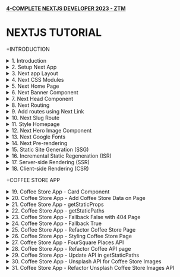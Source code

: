 #### [4-COMPLETE NEXTJS DEVELOPER 2023 - ZTM](/courses/react/4.md)

# NEXTJS TUTORIAL

+INTRODUCTION

<details>
  <summary>1. Introduction </summary>

# Introduction

![image](https://github.com/omeatai/My-Tutorials/assets/32337103/d43dc0a4-431c-4e13-84c7-398544b6327d)
![image](https://github.com/omeatai/My-Tutorials/assets/32337103/9b63b39e-2f56-4aa8-b66f-122d5523c16b)
![image](https://github.com/omeatai/My-Tutorials/assets/32337103/f3a13054-0683-443a-a6ac-c7708f32a536)
![image](https://github.com/omeatai/My-Tutorials/assets/32337103/d3436004-d547-47f5-a5bd-7742a9f30cf4)
![image](https://github.com/omeatai/My-Tutorials/assets/32337103/cbed16b2-2d5f-4b0d-9930-ce13acb7b307)
![image](https://github.com/omeatai/My-Tutorials/assets/32337103/97bb191c-f27a-476b-9bec-8c377b7c839c)
![image](https://github.com/omeatai/My-Tutorials/assets/32337103/691548e8-62ec-41d1-9db4-881dd89b15e0)
![image](https://github.com/omeatai/My-Tutorials/assets/32337103/4611240a-1722-4ab7-93ea-4ab16a12a123)
![image](https://github.com/omeatai/My-Tutorials/assets/32337103/bfce4eb1-16ed-4ad0-a3ba-a271649fb55d)
![image](https://github.com/omeatai/My-Tutorials/assets/32337103/a9679896-0c93-45c6-81d5-e96977afbd22)
![image](https://github.com/omeatai/My-Tutorials/assets/32337103/79dae223-6bbc-4406-b573-be87b40a61bb)
![image](https://github.com/omeatai/My-Tutorials/assets/32337103/b630878c-ffb8-49c6-b881-a1031ae7e21e)
![image](https://github.com/omeatai/My-Tutorials/assets/32337103/e379ab3a-82ca-48f7-8774-98e9f500efcd)
![image](https://github.com/omeatai/My-Tutorials/assets/32337103/1e51fcb5-19e8-420b-8f15-879afb9c8a2a)

# #END</details>

<details>
  <summary>2. Setup Next App </summary>

# Setup Next App

# Create Next App for version 12

```jsb
npx create-next-app@12 <app-name> && cd <app-name> && npm i next@12

npx create-next-app@12 coffee-app && cd coffee-app && npm i next@12
```

# Create Next App for version 13

```jsb
npx create-next-app@latest
yarn create next-app
```

```jsb
What is your project named? coffee-app
Would you like to use TypeScript? No / Yes
Would you like to use ESLint? No / Yes
Would you like to use Tailwind CSS? No / Yes
Would you like to use `src/` directory? No / Yes
Would you like to use App Router? (recommended) No / Yes
Would you like to customize the default import alias (@/*)? No / Yes
What import alias would you like configured? @/*
```

# Upgrading from 12 to 13

```jsb
npm i next@latest react@latest react-dom@latest eslint-config-next@latest
yarn add next@latest react@latest react-dom@latest eslint-config-next@latest
pnpm up next react react-dom eslint-config-next --latest
bun add next@latest react@latest react-dom@latest eslint-config-next@latest
```

# Upgrading to version 12

```jsb
npm install react@latest react-dom@latest
yarn add react@latest react-dom@latest
pnpm update react@latest react-dom@latest
bun add react@latest react-dom@latest

npm install next@12
yarn add next@12
pnpm update next@12
bun add next@12
```

<img width="1298" alt="image" src="https://github.com/omeatai/My-Tutorials/assets/32337103/031bba8c-668b-4064-aaa6-64747fb0356b">


# #END</details>

<details>
  <summary>3. Next app Layout </summary>

# Next app Layout

### [https://github.com/omeatai/x-next-webapp/commit/205dbdd16227c77de5ebab591b2726789c2dcc5b](https://github.com/omeatai/x-next-webapp/commit/205dbdd16227c77de5ebab591b2726789c2dcc5b)

<img width="1014" alt="image" src="https://github.com/omeatai/My-Tutorials/assets/32337103/54ba405b-b53f-4f3a-b42b-5db412e3ca40">
<img width="1014" alt="image" src="https://github.com/omeatai/My-Tutorials/assets/32337103/943a90a2-d3fd-4aad-8721-75d3ce2ddef3">
<img width="1014" alt="image" src="https://github.com/omeatai/My-Tutorials/assets/32337103/9c4fe955-0d54-40b6-9694-455e751f8bb0">
<img width="1298" alt="image" src="https://github.com/omeatai/My-Tutorials/assets/32337103/385d9680-e444-43c4-9da0-d850462ab04e">
<img width="1298" alt="image" src="https://github.com/omeatai/My-Tutorials/assets/32337103/c5bdc508-7bca-4e13-8ad8-fab532b442d4">

# #END</details>

<details>
  <summary>4. Next CSS Modules </summary>

# Next CSS Modules

### [https://github.com/omeatai/x-next-webapp/commit/a477033ea99acebfd8aea802a44bd4b64ba5342a](https://github.com/omeatai/x-next-webapp/commit/a477033ea99acebfd8aea802a44bd4b64ba5342a)

<img width="1014" alt="image" src="https://github.com/omeatai/My-Tutorials/assets/32337103/871600a1-a932-496d-89cb-d32b0a558673">
<img width="1014" alt="image" src="https://github.com/omeatai/My-Tutorials/assets/32337103/d63f0806-7fc6-4302-8cec-4c719cf750be">
<img width="1298" alt="image" src="https://github.com/omeatai/My-Tutorials/assets/32337103/9ac6ea72-355e-4d32-90a7-a208d9ca68a8">

# #END</details>

<details>
  <summary>5. Next Home Page </summary>

# Next Home Page

### [https://github.com/omeatai/x-next-webapp/commit/626c8abd5688b078f128d4baf58d76ef0e81063e](https://github.com/omeatai/x-next-webapp/commit/626c8abd5688b078f128d4baf58d76ef0e81063e)

<img width="1300" alt="image" src="https://github.com/omeatai/My-Tutorials/assets/32337103/6a6e1835-8894-423f-826d-4d0a6651e466">
<img width="1014" alt="image" src="https://github.com/omeatai/My-Tutorials/assets/32337103/c410bfec-928d-4dcf-8d86-ed9db6f8ae4e">
<img width="1014" alt="image" src="https://github.com/omeatai/My-Tutorials/assets/32337103/fe239b76-d0fb-4c6b-8a42-eaa46fb14eb4">
<img width="1014" alt="image" src="https://github.com/omeatai/My-Tutorials/assets/32337103/0f98e617-10c1-466b-aead-9da01eda498e">
<img width="1300" alt="image" src="https://github.com/omeatai/My-Tutorials/assets/32337103/3f4923be-2173-4815-97a2-4a68fb4008db">

# #END</details>

<details>
  <summary>6. Next Banner Component </summary>

# Next Banner Component

### [https://github.com/omeatai/x-next-webapp/commit/00bccabd834fd8dbbce7a4d030a99f02ab267fa2](https://github.com/omeatai/x-next-webapp/commit/00bccabd834fd8dbbce7a4d030a99f02ab267fa2)

<img width="1014" alt="image" src="https://github.com/omeatai/My-Tutorials/assets/32337103/df5c2c5d-f2ef-4f8d-ad9a-227e3244d290">
<img width="1014" alt="image" src="https://github.com/omeatai/My-Tutorials/assets/32337103/fa29f14d-96b1-4cd5-b306-27f39dd1c3d3">
<img width="1014" alt="image" src="https://github.com/omeatai/My-Tutorials/assets/32337103/13985fbd-ba3a-476d-9858-bdc71b530175">
<img width="1014" alt="image" src="https://github.com/omeatai/My-Tutorials/assets/32337103/25c48848-355b-4a90-bf7c-0599a0b4bb4b">
<img width="1299" alt="image" src="https://github.com/omeatai/My-Tutorials/assets/32337103/38bc4f76-0050-40c4-9fef-7466e0d22a17">
<img width="1299" alt="image" src="https://github.com/omeatai/My-Tutorials/assets/32337103/0ce5c47e-31b2-447d-be78-965c4d92e17a">
<img width="1299" alt="image" src="https://github.com/omeatai/My-Tutorials/assets/32337103/a737d0ad-6c24-43ea-9046-f8c2532f195f">

# #END</details>

<details>
  <summary>7. Next Head Component </summary>

# Next Head Component

### [https://github.com/omeatai/x-next-webapp/commit/e760427e22606f731e4c8ddfb6b4d84708149cbc](https://github.com/omeatai/x-next-webapp/commit/e760427e22606f731e4c8ddfb6b4d84708149cbc)

<img width="1014" alt="image" src="https://github.com/omeatai/My-Tutorials/assets/32337103/2598b577-2616-410f-b588-9fb6018007d9">
<img width="1299" alt="image" src="https://github.com/omeatai/My-Tutorials/assets/32337103/0c38d1d8-8f71-4678-880f-cbf12d85c594">

# #END</details>

<details>
  <summary>8. Next Routing </summary>

# Next Routing 

### [https://github.com/omeatai/x-next-webapp/commit/936bef46df6e4365b30b689f41fa7e4e86c9d56e](https://github.com/omeatai/x-next-webapp/commit/936bef46df6e4365b30b689f41fa7e4e86c9d56e)

![image](https://github.com/omeatai/My-Tutorials/assets/32337103/9f1dcbfe-8f50-4e79-bb8e-37c918841fd3)
![image](https://github.com/omeatai/My-Tutorials/assets/32337103/8d31c391-ecee-4c26-98be-43ea235caf99)
<img width="1014" alt="image" src="https://github.com/omeatai/My-Tutorials/assets/32337103/3a9e23ff-3171-4160-8cb7-73278dc04022">
<img width="1014" alt="image" src="https://github.com/omeatai/My-Tutorials/assets/32337103/e59a9f08-ae01-473f-bf7d-9e3cea55014e">
<img width="1014" alt="image" src="https://github.com/omeatai/My-Tutorials/assets/32337103/c8f4f039-b0ee-47c9-ae4b-9c99af36f01b">
<img width="1014" alt="image" src="https://github.com/omeatai/My-Tutorials/assets/32337103/5f557732-6c67-4ffa-8a2b-f5c9cf60eb5d">
<img width="1295" alt="image" src="https://github.com/omeatai/My-Tutorials/assets/32337103/a3948248-1d27-4e65-87b4-7b5aa20ca42d">
<img width="1295" alt="image" src="https://github.com/omeatai/My-Tutorials/assets/32337103/ca62d637-ba35-4df2-8110-7f798bb4fd7c">
<img width="1295" alt="image" src="https://github.com/omeatai/My-Tutorials/assets/32337103/3aee1c32-4761-4005-ad76-c5d5b4c58453">

# #END</details>

<details>
  <summary>9. Add routes using Next Link </summary>

# Add routes using Next Link

### [https://github.com/omeatai/x-next-webapp/commit/cd4814ea22b697d859cd515cd5a9e16b4b320fc2](https://github.com/omeatai/x-next-webapp/commit/cd4814ea22b697d859cd515cd5a9e16b4b320fc2)

![image](https://github.com/omeatai/My-Tutorials/assets/32337103/91b9a2b3-ffe0-4674-8577-c6114ab2bbeb)
<img width="1015" alt="image" src="https://github.com/omeatai/My-Tutorials/assets/32337103/13c82c86-7c08-4497-b6b2-91997191f11b">
<img width="1015" alt="image" src="https://github.com/omeatai/My-Tutorials/assets/32337103/487f3dc8-5920-4b57-af3f-8da29b80399a">
<img width="1295" alt="image" src="https://github.com/omeatai/My-Tutorials/assets/32337103/d481eda6-56ba-4bcf-91b5-4f65aff37431">
<img width="1295" alt="image" src="https://github.com/omeatai/My-Tutorials/assets/32337103/14dc776d-4c16-4c91-80e7-7be3c6df7027">

# #END</details>

<details>
  <summary>10. Next Slug Route  </summary>

# Next Slug Route

### [https://github.com/omeatai/x-next-webapp/commit/96fb2cc0a7066d3969969eb530f52ecf70b952bd](https://github.com/omeatai/x-next-webapp/commit/96fb2cc0a7066d3969969eb530f52ecf70b952bd)

# Install Lodash

```jsb
npm i --save lodash
```

<img width="1295" alt="image" src="https://github.com/omeatai/My-Tutorials/assets/32337103/d574cb83-9a89-42dc-b0c9-4b3dedf72fc0">
<img width="1295" alt="image" src="https://github.com/omeatai/My-Tutorials/assets/32337103/a1320dd2-bffe-4277-acb4-ef68a019991e">
<img width="1295" alt="image" src="https://github.com/omeatai/My-Tutorials/assets/32337103/2a0abf07-e5e7-4b57-9367-20814892ad95">
<img width="1015" alt="image" src="https://github.com/omeatai/My-Tutorials/assets/32337103/3dc6b2dd-8c5c-44dc-bc11-f0f25c5930d9">
<img width="1015" alt="image" src="https://github.com/omeatai/My-Tutorials/assets/32337103/2a01b56a-4a8a-450c-a6ac-4b9cc40b43a6">
<img width="1295" alt="image" src="https://github.com/omeatai/My-Tutorials/assets/32337103/3251bd47-bc94-4258-8b6f-30be0ffbe6a2">
<img width="1295" alt="image" src="https://github.com/omeatai/My-Tutorials/assets/32337103/4b705269-0418-42e3-9f76-66bc39e03d05">

# #END</details>

<details>
  <summary>11. Style Homepage </summary>

# Style Homepage

### [https://github.com/omeatai/x-next-webapp/commit/368037faab54690d2022b86aa559cbafbbb9a754](https://github.com/omeatai/x-next-webapp/commit/368037faab54690d2022b86aa559cbafbbb9a754)

<img width="1013" alt="image" src="https://github.com/omeatai/My-Tutorials/assets/32337103/b8c2345a-54f8-4390-b9b5-3e351bc5c8e2">
<img width="1013" alt="image" src="https://github.com/omeatai/My-Tutorials/assets/32337103/f2ab47b3-266b-4121-bd09-de3d8f8048a4">
<img width="1013" alt="image" src="https://github.com/omeatai/My-Tutorials/assets/32337103/5ab858bf-78b7-4c1e-b228-858347a28e60">
<img width="1013" alt="image" src="https://github.com/omeatai/My-Tutorials/assets/32337103/d98f1bcb-487b-424b-a032-d424fcfa4e50">
<img width="1013" alt="image" src="https://github.com/omeatai/My-Tutorials/assets/32337103/32d44288-0c7c-4da7-ac1d-e1fddd5039ed">
<img width="1285" alt="image" src="https://github.com/omeatai/My-Tutorials/assets/32337103/2b9e1983-6fe0-48f7-ab24-5cdc027bec72">

# #END</details>

<details>
  <summary>12. Next Hero Image Component  </summary>

# Next Hero Image Component

### [https://github.com/omeatai/x-next-webapp/commit/cab6c3af3ce7996a2d79c5584d8870e93d7865b8](https://github.com/omeatai/x-next-webapp/commit/cab6c3af3ce7996a2d79c5584d8870e93d7865b8)

<img width="1275" alt="image" src="https://github.com/omeatai/My-Tutorials/assets/32337103/4af4cee0-5e73-43cc-aab3-08e5111d3530">
<img width="1275" alt="image" src="https://github.com/omeatai/My-Tutorials/assets/32337103/793233b3-47c6-4d1b-9e49-04021e1420bf">
<img width="1275" alt="image" src="https://github.com/omeatai/My-Tutorials/assets/32337103/7514ec08-ad22-4aca-b8d4-4f80830ce4c6">
<img width="1275" alt="image" src="https://github.com/omeatai/My-Tutorials/assets/32337103/abf76ec3-ae45-4a4f-8420-bea4116b3e53">
<img width="1017" alt="image" src="https://github.com/omeatai/My-Tutorials/assets/32337103/38ee4dc6-dde3-4c26-9e28-d5f4546f5125">
<img width="1017" alt="image" src="https://github.com/omeatai/My-Tutorials/assets/32337103/fefb4ce9-f4ca-461d-8449-8c46d05dd39b">
<img width="1287" alt="image" src="https://github.com/omeatai/My-Tutorials/assets/32337103/af69bbb7-d653-4b4a-9861-2fab5fefe95f">

# #END</details>

<details>
  <summary>13. Next Google Fonts  </summary>

# Next Google Fonts

### [https://github.com/omeatai/x-next-webapp/commit/6287e37850702f7631e09cbb28c6366be88c6b8d](https://github.com/omeatai/x-next-webapp/commit/6287e37850702f7631e09cbb28c6366be88c6b8d)

# Custom Document Sample

```js
import { Html, Head, Main, NextScript } from 'next/document'
 
export default function Document() {
  return (
    <Html lang="en">
      <Head>
        <link
          rel="preload"
          href="/fonts/IBMPlexSans-Bold.ttf"
          as="font"
          crossOrigin="anonymous"
        ></link>
        <link
          rel="preload"
          href="/fonts/IBMPlexSans-Regular.ttf"
          as="font"
          crossOrigin="anonymous"
        ></link>
        <link
          rel="preload"
          href="/fonts/IBMPlexSans-SemiBold.ttf"
          as="font"
          crossOrigin="anonymous"
        ></link>
      </Head>
      <body>
        <Main />
        <NextScript />
      </body>
    </Html>
  )
}
```

```js
import Document, { Head, Html, Main, NextScript } from "next/document";

class MyDocument extends Document {
  render() {
    return (
      <Html lang="en">
        <Head>
        <link
          rel="preload"
          href="/fonts/IBMPlexSans-Bold.ttf"
          as="font"
          crossOrigin="anonymous"
        ></link>
        <link
          rel="preload"
          href="/fonts/IBMPlexSans-Regular.ttf"
          as="font"
          crossOrigin="anonymous"
        ></link>
        <link
          rel="preload"
          href="/fonts/IBMPlexSans-SemiBold.ttf"
          as="font"
          crossOrigin="anonymous"
        ></link>
      </Head>
        <body>
          <Main></Main>
          <NextScript />
        </body>
      </Html>
    );
  }
}

export default MyDocument;
```

<img width="1287" alt="image" src="https://github.com/omeatai/My-Tutorials/assets/32337103/040d266a-fa7d-40f2-9a84-47148a0cbfb4">
<img width="1287" alt="image" src="https://github.com/omeatai/My-Tutorials/assets/32337103/c24838b8-37b5-4532-9f08-386f53409ee2">
<img width="1044" alt="image" src="https://github.com/omeatai/My-Tutorials/assets/32337103/5171dfeb-6b5e-42f6-bd63-c1419f9110a8">
<img width="1291" alt="image" src="https://github.com/omeatai/My-Tutorials/assets/32337103/a8401544-bb0d-44d8-b260-15e0bb3dcd66">
<img width="1291" alt="image" src="https://github.com/omeatai/My-Tutorials/assets/32337103/4829113a-07bd-4e4f-aee8-d50504de54d7">
<img width="1015" alt="image" src="https://github.com/omeatai/My-Tutorials/assets/32337103/12041b4b-e79d-4114-a17b-763f7a7791d1">
<img width="1015" alt="image" src="https://github.com/omeatai/My-Tutorials/assets/32337103/d43dcb8f-e299-4543-b7a6-bbb8968e97ff">
<img width="1015" alt="image" src="https://github.com/omeatai/My-Tutorials/assets/32337103/1d4c9cb0-7ffe-45dc-a78c-901b429fb6cd">
<img width="1291" alt="image" src="https://github.com/omeatai/My-Tutorials/assets/32337103/857d5e9a-c1dd-4cfc-ba3c-b6078f86e8ed">
<img width="1291" alt="image" src="https://github.com/omeatai/My-Tutorials/assets/32337103/9e82152c-e7f6-4973-bf1d-84b9058db810">
<img width="1291" alt="image" src="https://github.com/omeatai/My-Tutorials/assets/32337103/d8347a61-8804-4682-b3d5-f616cfb9c0c9">

# #END</details>

<details>
  <summary>14. Next Pre-rendering  </summary>

# Next Pre-rendering

![image](https://github.com/omeatai/My-Tutorials/assets/32337103/e196f6ee-676d-4eb5-b81b-d50d40ffd817)
![image](https://github.com/omeatai/My-Tutorials/assets/32337103/a5742603-5635-4f8a-b4c8-48b46cc7625b)
![image](https://github.com/omeatai/My-Tutorials/assets/32337103/14e2de3f-c881-493d-90c5-51cfab4f5337)
![image](https://github.com/omeatai/My-Tutorials/assets/32337103/33756400-b6ce-457d-baa2-a50ed0475660)
![image](https://github.com/omeatai/My-Tutorials/assets/32337103/30ebd3a9-eee8-4617-8656-c50c6ba771ef)
![image](https://github.com/omeatai/My-Tutorials/assets/32337103/2f847285-e937-4065-b218-c1f3e3e76189)
![image](https://github.com/omeatai/My-Tutorials/assets/32337103/8b9858c5-7ebc-417c-a9dd-76c40bf0ed87)
![image](https://github.com/omeatai/My-Tutorials/assets/32337103/fd5f4b68-c7f8-4994-9690-5e7aa0d5bc11)
![image](https://github.com/omeatai/My-Tutorials/assets/32337103/f081e628-6347-46fb-9ba7-a03015b11cfe)
![image](https://github.com/omeatai/My-Tutorials/assets/32337103/d27d2501-9c0b-4ad6-8dba-c541ab4018c7)

# #END</details>

<details>
  <summary>15. Static Site Generation (SSG) </summary>

# Static Site Generation (SSG)

![image](https://github.com/omeatai/My-Tutorials/assets/32337103/10373d28-9355-4d41-94ea-5417f46b8780)
![image](https://github.com/omeatai/My-Tutorials/assets/32337103/cbf625df-8abc-4dab-904a-454a0d40a23c)
![image](https://github.com/omeatai/My-Tutorials/assets/32337103/7be38c5e-2c6f-4dd4-a79a-8b4a64cf0746)

# #END</details>

<details>
  <summary>16. Incremental Static Regeneration (ISR) </summary>

# Incremental Static Regeneration (ISR)

![image](https://github.com/omeatai/My-Tutorials/assets/32337103/fb966874-5596-41de-9eee-7c50fa94d61e)
![image](https://github.com/omeatai/My-Tutorials/assets/32337103/6c245e3d-291c-4dbb-95b6-110716260c19)

# #END</details>

<details>
  <summary>17. Server-side Rendering (SSR) </summary>

# Server-side Rendering (SSR)

![image](https://github.com/omeatai/My-Tutorials/assets/32337103/c0b86b70-1094-4c05-8c9b-04ef458b4a9d)
![image](https://github.com/omeatai/My-Tutorials/assets/32337103/0bd0ad7b-2f0c-44d6-9d24-da79b2957276)

# #END</details>

<details>
  <summary>18. Client-side Rendering (CSR) </summary>

# Client-side Rendering (CSR)

![image](https://github.com/omeatai/My-Tutorials/assets/32337103/255a5133-ca6a-4e3e-9160-19f77c931ed8)
![image](https://github.com/omeatai/My-Tutorials/assets/32337103/34fc5a4d-52c9-4497-95db-4a85c5e0bf26)
![image](https://github.com/omeatai/My-Tutorials/assets/32337103/c4b3b458-4ee3-4eef-9472-a8b5a8301035)
![image](https://github.com/omeatai/My-Tutorials/assets/32337103/507bbe96-12b8-455c-aa1e-624f94ccb708)

# #END</details>

+COFFEE STORE APP

<details>
  <summary>19. Coffee Store App - Card Component </summary>

# Coffee Store App - Card Component

### [https://github.com/omeatai/x-next-webapp/commit/5b64337f07ad26641fed3707c1bf2b2f258eca43](https://github.com/omeatai/x-next-webapp/commit/5b64337f07ad26641fed3707c1bf2b2f258eca43)

# Install Classnames

```jsbs
npm i classnames
```

![image](https://github.com/omeatai/My-Tutorials/assets/32337103/c7fb9b80-3bd0-4e5b-a841-02d5e06e4ad2)
![image](https://github.com/omeatai/My-Tutorials/assets/32337103/9f5b9990-ce84-4e7e-ae5b-f1c0b6c71eb6)
<img width="1344" alt="image" src="https://github.com/omeatai/My-Tutorials/assets/32337103/11954654-60c7-444b-aa3d-16f9d8b5b6f5">
<img width="1294" alt="image" src="https://github.com/omeatai/My-Tutorials/assets/32337103/89a8458d-a31c-49df-859c-49b47574a58d">
<img width="982" alt="image" src="https://github.com/omeatai/My-Tutorials/assets/32337103/1eae7b8e-86e0-4300-ae26-de86941b3350">
<img width="982" alt="image" src="https://github.com/omeatai/My-Tutorials/assets/32337103/57da21f6-15cb-4b6b-b5d9-de46da9864b5">
<img width="982" alt="image" src="https://github.com/omeatai/My-Tutorials/assets/32337103/4f2a25c3-7a6f-4d5a-86a3-ed911f132fd5">
<img width="982" alt="image" src="https://github.com/omeatai/My-Tutorials/assets/32337103/8ac707ae-cee9-4b2c-ada3-4fcf05fe3544">
<img width="982" alt="image" src="https://github.com/omeatai/My-Tutorials/assets/32337103/0b5e91a2-91cc-40db-a184-c71bdbdd9dff">
<img width="982" alt="image" src="https://github.com/omeatai/My-Tutorials/assets/32337103/09fac62a-f044-40b5-b791-a1087a8851fd">
<img width="982" alt="image" src="https://github.com/omeatai/My-Tutorials/assets/32337103/aa5fa158-4abf-4d55-a95c-16c851964851">
<img width="982" alt="image" src="https://github.com/omeatai/My-Tutorials/assets/32337103/4ec18265-806f-4ce0-9f95-2f3900f85362">
<img width="1241" alt="image" src="https://github.com/omeatai/My-Tutorials/assets/32337103/83c922ad-1387-43c5-b14a-84d036dfd380">

# #END</details>

<details>
  <summary>20. Coffee Store App - Add Coffee Store Data on Page </summary>

# Coffee Store App - Add Coffee Store Data on Page

### [https://github.com/omeatai/x-next-webapp/commit/b483a7a50910ea80501423031f3f5237efc1d340](https://github.com/omeatai/x-next-webapp/commit/b483a7a50910ea80501423031f3f5237efc1d340)

<img width="1314" alt="image" src="https://github.com/omeatai/My-Tutorials/assets/32337103/c7a76381-3fac-44cb-b36a-524185004704">
<img width="1314" alt="image" src="https://github.com/omeatai/My-Tutorials/assets/32337103/f26db51e-2caa-4404-865d-a4a0e75f7f55">
<img width="1314" alt="image" src="https://github.com/omeatai/My-Tutorials/assets/32337103/bc93a808-9599-41a6-af11-ee082d5650cb">
<img width="1030" alt="image" src="https://github.com/omeatai/My-Tutorials/assets/32337103/20253b4b-0550-498f-a8b0-a0a8b60bfb15">
<img width="1030" alt="image" src="https://github.com/omeatai/My-Tutorials/assets/32337103/80f434ff-4cae-4450-b1e3-bcdc6cc1c8e6">
<img width="1030" alt="image" src="https://github.com/omeatai/My-Tutorials/assets/32337103/9b29cc1f-795f-4549-b4a8-3f76dd7c3d1f">
<img width="1030" alt="image" src="https://github.com/omeatai/My-Tutorials/assets/32337103/d07eef32-58ed-42bd-87ec-8361c234d6dd">
<img width="1313" alt="image" src="https://github.com/omeatai/My-Tutorials/assets/32337103/ad08b8f0-bbc0-4ae8-bcba-ba0ce496b135">

# #END</details>

<details>
  <summary>21. Coffee Store App - getStaticProps </summary>

# Coffee Store App - getStaticProps

### [https://github.com/omeatai/x-next-webapp/commit/cb4387db3785c0e227c9323e584ce6f3acefe42b](https://github.com/omeatai/x-next-webapp/commit/cb4387db3785c0e227c9323e584ce6f3acefe42b)

# getstaticprops

```js
export async function getStaticProps() {
  const res = await fetch('https://api.github.com/repos/vercel/next.js')
  const repo = await res.json()
  return { props: { repo } }
}
 
export default function Page({ repo }) {
  return repo.stargazers_count
}
```

```ts
import type { InferGetStaticPropsType, GetStaticProps } from 'next'
 
type Repo = {
  name: string
  stargazers_count: number
}
 
export const getStaticProps = (async (context) => {
  const res = await fetch('https://api.github.com/repos/vercel/next.js')
  const repo = await res.json()
  return { props: { repo } }
}) satisfies GetStaticProps<{
  repo: Repo
}>
 
export default function Page({
  repo,
}: InferGetStaticPropsType<typeof getStaticProps>) {
  return repo.stargazers_count
}
```

![image](https://github.com/omeatai/My-Tutorials/assets/32337103/471ed385-b4bd-40ae-9371-54d857f1deba)
![image](https://github.com/omeatai/My-Tutorials/assets/32337103/c46608f3-28ef-4c93-8423-98acdfa1844d)
<img width="1029" alt="image" src="https://github.com/omeatai/My-Tutorials/assets/32337103/1e0ab3f7-0dda-41ee-ad56-cc06c5619219">
<img width="1029" alt="image" src="https://github.com/omeatai/My-Tutorials/assets/32337103/e104de9c-7556-4445-8939-f74f2ad82541">
<img width="1278" alt="image" src="https://github.com/omeatai/My-Tutorials/assets/32337103/1d86752c-9d52-45f2-ad45-612f5283e186">
<img width="1278" alt="image" src="https://github.com/omeatai/My-Tutorials/assets/32337103/07f1f5f7-0195-4cfa-adbe-d5069186d639">

# #END</details>

<details>
  <summary>22. Coffee Store App - getStaticPaths </summary>

# Coffee Store App - getStaticPaths

### [https://github.com/omeatai/x-next-webapp/commit/ea4f1c64e2d2300457d7a770ade4eb8e73dd32a1](https://github.com/omeatai/x-next-webapp/commit/ea4f1c64e2d2300457d7a770ade4eb8e73dd32a1)

# getStaticPaths

```js
export async function getStaticPaths() {
  return {
    paths: [
      {
        params: {
          name: 'next.js',
        },
      }, // See the "paths" section below
    ],
    fallback: true, // false or "blocking"
  }
}
 
export async function getStaticProps() {
  const res = await fetch('https://api.github.com/repos/vercel/next.js')
  const repo = await res.json()
  return { props: { repo } }
}
 
export default function Page({ repo }) {
  return repo.stargazers_count
}
```

```js
import type {
  InferGetStaticPropsType,
  GetStaticProps,
  GetStaticPaths,
} from 'next'
 
type Repo = {
  name: string
  stargazers_count: number
}
 
export const getStaticPaths = (async () => {
  return {
    paths: [
      {
        params: {
          name: 'next.js',
        },
      }, // See the "paths" section below
    ],
    fallback: true, // false or "blocking"
  }
}) satisfies GetStaticPaths
 
export const getStaticProps = (async (context) => {
  const res = await fetch('https://api.github.com/repos/vercel/next.js')
  const repo = await res.json()
  return { props: { repo } }
}) satisfies GetStaticProps<{
  repo: Repo
}>
 
export default function Page({
  repo,
}: InferGetStaticPropsType<typeof getStaticProps>) {
  return repo.stargazers_count
}
```

![image](https://github.com/omeatai/My-Tutorials/assets/32337103/b25688dd-412f-40be-82d7-4fdb2f50eab4)
![image](https://github.com/omeatai/My-Tutorials/assets/32337103/da6dad74-d55c-4156-8077-8b4674be23bb)
<img width="1029" alt="image" src="https://github.com/omeatai/My-Tutorials/assets/32337103/ceb9d77c-a3c8-46e2-bf47-6ec07dae1957">
<img width="1029" alt="image" src="https://github.com/omeatai/My-Tutorials/assets/32337103/c66afbea-2f64-42c0-acbc-427a7702aa3f">
<img width="1029" alt="image" src="https://github.com/omeatai/My-Tutorials/assets/32337103/420ee76b-d14b-4503-8950-58e694e4e1a8">
<img width="1281" alt="image" src="https://github.com/omeatai/My-Tutorials/assets/32337103/1b17d9b8-ad6e-4273-8733-f0bf8c9e4c07">
<img width="1281" alt="image" src="https://github.com/omeatai/My-Tutorials/assets/32337103/72328a34-2d97-435c-86b6-68a06eb1929f">
<img width="1281" alt="image" src="https://github.com/omeatai/My-Tutorials/assets/32337103/8626a134-238b-453d-9592-21643ccd7b6e">

# #END</details>

<details>
  <summary>23. Coffee Store App - Fallback False with 404 Page </summary>

# Coffee Store App - Fallback False with 404 Page

### [https://github.com/omeatai/x-next-webapp/commit/07838218c139b2c3608d5bd713548bfc1056c4b0](https://github.com/omeatai/x-next-webapp/commit/07838218c139b2c3608d5bd713548bfc1056c4b0)

![image](https://github.com/omeatai/My-Tutorials/assets/32337103/a82e88cb-6cf3-492f-8a0a-1e03a4d8cda3)

<img width="1281" alt="image" src="https://github.com/omeatai/My-Tutorials/assets/32337103/e960451e-bad1-439e-92b6-5d2f2c4e5d1b">
<img width="1281" alt="image" src="https://github.com/omeatai/My-Tutorials/assets/32337103/c2d6ce6c-efc3-48ca-bc86-98f77e880338">

# #END</details>

<details>
  <summary>24. Coffee Store App - Fallback True </summary>

# Coffee Store App - Fallback True 

### [https://github.com/omeatai/x-next-webapp/commit/16340b7e8f177b33fb91ca34eb796f71f6f30764](https://github.com/omeatai/x-next-webapp/commit/16340b7e8f177b33fb91ca34eb796f71f6f30764)

![image](https://github.com/omeatai/My-Tutorials/assets/32337103/69e30f75-9d10-4c04-83c8-a12fffbdac25)
![image](https://github.com/omeatai/My-Tutorials/assets/32337103/704a9711-8856-4a02-86d3-c7a481084938)
![image](https://github.com/omeatai/My-Tutorials/assets/32337103/367d84f3-479e-448f-859e-8e2c0e4df4a2)
<img width="1029" alt="image" src="https://github.com/omeatai/My-Tutorials/assets/32337103/d9848786-1655-4083-a0e5-6cd5921b43e8">
<img width="1029" alt="image" src="https://github.com/omeatai/My-Tutorials/assets/32337103/5116b0da-0719-4136-bbc1-45a289db8edd">
<img width="1256" alt="image" src="https://github.com/omeatai/My-Tutorials/assets/32337103/fcbdb10f-9a96-4b9d-884c-5eddbcb10fd5">

# #END</details>

<details>
  <summary>25. Coffee Store App - Refactor Coffee Store Page </summary>

# Coffee Store App - Refactor Coffee Store Page

### [https://github.com/omeatai/x-next-webapp/commit/1b2e4e2260112e0ace01b3b5c26352c57c5ad6dc](https://github.com/omeatai/x-next-webapp/commit/1b2e4e2260112e0ace01b3b5c26352c57c5ad6dc)

<img width="1070" alt="image" src="https://github.com/omeatai/My-Tutorials/assets/32337103/5fd27814-ab90-413f-9033-770c22a41c82">
<img width="1070" alt="image" src="https://github.com/omeatai/My-Tutorials/assets/32337103/968b4722-d0c2-4c3f-9b26-a6c25af7be78">
<img width="1070" alt="image" src="https://github.com/omeatai/My-Tutorials/assets/32337103/31b87e9e-83ba-42cd-aae3-6132759327f9">
<img width="1070" alt="image" src="https://github.com/omeatai/My-Tutorials/assets/32337103/3d5f6209-c2b9-4161-9619-00cb9608b358">
<img width="1257" alt="image" src="https://github.com/omeatai/My-Tutorials/assets/32337103/d6495b68-cb06-4bc0-84d4-1d2d6377dc67">

# #END</details>

<details>
  <summary>26. Coffee Store App - Styling Coffee Store Page </summary>

# Coffee Store App - Styling Coffee Store Page

### [https://github.com/omeatai/x-next-webapp/commit/339db0b6697fa2378dfd21a5528c6be159bdd13f](https://github.com/omeatai/x-next-webapp/commit/339db0b6697fa2378dfd21a5528c6be159bdd13f)

<img width="1371" alt="image" src="https://github.com/omeatai/My-Tutorials/assets/32337103/4338fbbe-601f-4d4b-8146-6e7fbe8c87fc">
<img width="1070" alt="image" src="https://github.com/omeatai/My-Tutorials/assets/32337103/5bb0576c-1db2-4748-becd-c9ae8a303109">
<img width="1070" alt="image" src="https://github.com/omeatai/My-Tutorials/assets/32337103/a9ccf1ec-d9dc-4c93-9e40-c6e3c6bb351a">
<img width="1070" alt="image" src="https://github.com/omeatai/My-Tutorials/assets/32337103/880dc80f-ccf6-4757-bb96-056014edba64">
<img width="1373" alt="image" src="https://github.com/omeatai/My-Tutorials/assets/32337103/3c9f956a-5ee2-45e3-86e7-16c2a148bdde">

# #END</details>

<details>
  <summary>27. Coffee Store App - FourSquare Places API  </summary>

# Coffee Store App - FourSquare Places API

### [https://github.com/omeatai/x-next-webapp/commit/358e2964b5ba0463997620513a0d58cc845caa8c](https://github.com/omeatai/x-next-webapp/commit/358e2964b5ba0463997620513a0d58cc845caa8c)
### [https://github.com/omeatai/x-next-webapp/commit/be8b04a42982d8ae34498b41ef86a21da9ebddcf](https://github.com/omeatai/x-next-webapp/commit/be8b04a42982d8ae34498b41ef86a21da9ebddcf)

# Using Axios

```jsbs
npm install axios --save
```

```js
import axios from 'axios';

const options = {
  method: 'GET',
  url: 'https://api.foursquare.com/v3/places/search',
  params: {query: 'coffee', ll: '51.04%2C-114.07', limit: '6'},
  headers: {
    accept: 'application/json',
    Authorization: ''
  }
};

axios
  .request(options)
  .then(function (response) {
    console.log(response.data);
  })
  .catch(function (error) {
    console.error(error);
  });
```

# Using Fetch

```js
const options = {
    method: "GET",
    headers: {
      Accept: "application/json",
      Authorization: "",
    },
  };

  fetch("https://api.foursquare.com/v3/places/search", options)
    .then((response) => response.json())
    .then((response) => console.log(response))
    .catch((err) => console.error(err));
```

<img width="1325" alt="image" src="https://github.com/omeatai/My-Tutorials/assets/32337103/203f0920-e45b-4578-a1ba-74afa1e66ecf">
<img width="1373" alt="image" src="https://github.com/omeatai/My-Tutorials/assets/32337103/b6f8af39-7ab5-4627-9ed1-6be9d59129c4">
<img width="1325" alt="image" src="https://github.com/omeatai/My-Tutorials/assets/32337103/c6733f30-7d97-47c0-8f26-0b7e7ca17285">
<img width="1325" alt="image" src="https://github.com/omeatai/My-Tutorials/assets/32337103/f0ea4521-991b-4dc2-9255-83a3b4236b0f">
<img width="1325" alt="image" src="https://github.com/omeatai/My-Tutorials/assets/32337103/bb063acc-8f6d-4ab8-922e-986e3f0c23a7">
<img width="1325" alt="image" src="https://github.com/omeatai/My-Tutorials/assets/32337103/dffdb8e1-3963-40fb-a308-d1e7e4a9550a">
<img width="1325" alt="image" src="https://github.com/omeatai/My-Tutorials/assets/32337103/982440ad-3e65-43df-b18d-1dc1712ee3c7">
<img width="1214" alt="image" src="https://github.com/omeatai/My-Tutorials/assets/32337103/59878d4b-c78f-4ae7-9fd8-19a61c7d4c00">
<img width="906" alt="image" src="https://github.com/omeatai/My-Tutorials/assets/32337103/42afd9c1-02bf-448a-9414-ebf9ba81aa3a">
<img width="1214" alt="image" src="https://github.com/omeatai/My-Tutorials/assets/32337103/38ad9da5-b78f-44ac-9b35-1f0ab1ebbe45">
<img width="1070" alt="image" src="https://github.com/omeatai/My-Tutorials/assets/32337103/0247af39-3bad-4c58-b655-f1253c348722">
<img width="1050" alt="image" src="https://github.com/omeatai/My-Tutorials/assets/32337103/26548adf-824f-4a0a-9aae-5305f0a6e096">

![image](https://github.com/omeatai/My-Tutorials/assets/32337103/9df2d3b7-eec2-43a0-b10c-96022273969f)
![image](https://github.com/omeatai/My-Tutorials/assets/32337103/b998676c-49a8-4f38-8267-004f6872b902)

# #END</details>

<details>
  <summary>28. Coffee Store App - Refactor Coffee API page  </summary>

# Coffee Store App - Refactor Coffee API page

### [https://github.com/omeatai/x-next-webapp/commit/18c7788dae932d98e3e0072bb7dd6e21a6812215](https://github.com/omeatai/x-next-webapp/commit/18c7788dae932d98e3e0072bb7dd6e21a6812215)

<img width="1071" alt="image" src="https://github.com/omeatai/My-Tutorials/assets/32337103/061ff42f-b6d7-48be-86f6-002c8caf195e">
<img width="1071" alt="image" src="https://github.com/omeatai/My-Tutorials/assets/32337103/5d07f36a-267d-45bf-a854-2d23b4842058">

![image](https://github.com/omeatai/My-Tutorials/assets/32337103/5d66b590-55be-44ab-96f9-a165036b9c49)
![image](https://github.com/omeatai/My-Tutorials/assets/32337103/0ce0e7e2-53d7-48d8-b82f-abb876adc958)

# #END</details>

<details>
  <summary>29. Coffee Store App - Update API in getStaticPaths  </summary>

# Coffee Store App - Update API in getStaticPaths

### [https://github.com/omeatai/x-next-webapp/commit/1823015748840807784945c2f04bf06ef6fc84f9](https://github.com/omeatai/x-next-webapp/commit/1823015748840807784945c2f04bf06ef6fc84f9)

<img width="1071" alt="image" src="https://github.com/omeatai/My-Tutorials/assets/32337103/03237d17-72c3-4e5a-a9f7-4cf578062f0d">

![image](https://github.com/omeatai/My-Tutorials/assets/32337103/79c9e268-f532-4ad1-9dd9-3e5fd2d11ac8)
![image](https://github.com/omeatai/My-Tutorials/assets/32337103/b48a75a9-7db3-4510-aa6d-97e28195807d)

# #END</details>

<details>
  <summary>30. Coffee Store App - Unsplash API for Coffee Store Images  </summary>

# Coffee Store App - Unsplash API for Coffee Store Images

### [https://github.com/omeatai/x-next-webapp/commit/7f7a58b474f9babfcec162666ccf6056960bd1ae](https://github.com/omeatai/x-next-webapp/commit/7f7a58b474f9babfcec162666ccf6056960bd1ae)

# Install Unsplash-Js

```jsbs
npm i --save unsplash-js
yarn add unsplash-js
```

<img width="1201" alt="image" src="https://github.com/omeatai/My-Tutorials/assets/32337103/0a4468e8-c242-4d71-8384-15146d4248a8">
<img width="1201" alt="image" src="https://github.com/omeatai/My-Tutorials/assets/32337103/096f7591-674c-4fe1-aac6-3dc85ffb7e9d">
<img width="1201" alt="image" src="https://github.com/omeatai/My-Tutorials/assets/32337103/8e6ea03e-194b-4c32-8dee-ece40c9206cd">
<img width="1201" alt="image" src="https://github.com/omeatai/My-Tutorials/assets/32337103/286b6d81-d754-464d-a469-39d949d10f43">
<img width="1201" alt="image" src="https://github.com/omeatai/My-Tutorials/assets/32337103/bf1b0a85-085b-40d3-9af9-8924af6873ad">
<img width="1201" alt="image" src="https://github.com/omeatai/My-Tutorials/assets/32337103/612d2f4d-15c5-4f95-a977-badce19acaef">
<img width="1201" alt="image" src="https://github.com/omeatai/My-Tutorials/assets/32337103/66d308df-ba80-4d29-8f71-043d37a5ad58">
<img width="1201" alt="image" src="https://github.com/omeatai/My-Tutorials/assets/32337103/c4e99f10-d3aa-49e9-8008-1cce96dd6b2e">
<img width="1201" alt="image" src="https://github.com/omeatai/My-Tutorials/assets/32337103/4262d2ae-6ed4-452d-8452-58d9a18c04f4">
<img width="1201" alt="image" src="https://github.com/omeatai/My-Tutorials/assets/32337103/59d7811d-9c83-4701-9f6d-9947f4bddbbd">
<img width="1201" alt="image" src="https://github.com/omeatai/My-Tutorials/assets/32337103/6f190c41-da34-48cc-b311-a666fa14adf7">
<img width="1201" alt="image" src="https://github.com/omeatai/My-Tutorials/assets/32337103/a8c8d830-7571-4c26-94b9-166e7495d020">
<img width="1201" alt="image" src="https://github.com/omeatai/My-Tutorials/assets/32337103/eb772116-1a59-430c-b0e8-f8406861edeb">
<img width="1201" alt="image" src="https://github.com/omeatai/My-Tutorials/assets/32337103/601c9665-ad82-40bd-82de-1a0c26081de1">
<img width="1201" alt="image" src="https://github.com/omeatai/My-Tutorials/assets/32337103/8beff24b-64e4-40c5-bf1f-30c17d0d39f1">
<img width="1201" alt="image" src="https://github.com/omeatai/My-Tutorials/assets/32337103/cfe933a1-56ce-4143-b4ad-45dc61f39b75">
<img width="1201" alt="image" src="https://github.com/omeatai/My-Tutorials/assets/32337103/863c5674-f0cb-4058-a64a-32fe77fc98dc">

<img width="1070" alt="image" src="https://github.com/omeatai/My-Tutorials/assets/32337103/75c79258-3c63-4a39-a379-1b501cbd0175">
<img width="1070" alt="image" src="https://github.com/omeatai/My-Tutorials/assets/32337103/2e23c8f7-7c46-4d93-85a0-13f4c3f4ebf4">
<img width="1070" alt="image" src="https://github.com/omeatai/My-Tutorials/assets/32337103/2942e954-c96a-4685-85cd-d331f30d42ee">
<img width="1070" alt="image" src="https://github.com/omeatai/My-Tutorials/assets/32337103/d553d260-60f8-4a52-8096-3cb49d8e3598">

<img width="1070" alt="image" src="https://github.com/omeatai/My-Tutorials/assets/32337103/c44978ea-8abd-4223-97b5-51fa497ca5e2">
<img width="1070" alt="image" src="https://github.com/omeatai/My-Tutorials/assets/32337103/8b33f9c4-b813-488b-a00a-97b462ba865a">
<img width="1070" alt="image" src="https://github.com/omeatai/My-Tutorials/assets/32337103/9cd3e5ca-9494-4abc-a114-09cca94994ca">

# #END</details>

<details>
  <summary>31. Coffee Store App - Refactor Unsplash Coffee Store Images API  </summary>

# Coffee Store App - Refactor Unsplash Coffee Store Images API

```js

```

```js

```

```js

```

```js

```

```js

```

```js

```

```js

```

```js

```

```js

```

```js

```

```js

```

```js

```

```js

```

```js

```

```js

```

```js

```

```js

```

```js

```

```js

```

```js

```

```js

```

```js

```

```js

```


</details>
